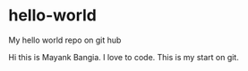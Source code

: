 # hello-world
My hello world repo on git hub

Hi this is Mayank Bangia. I love to code.
This is my start on git.
